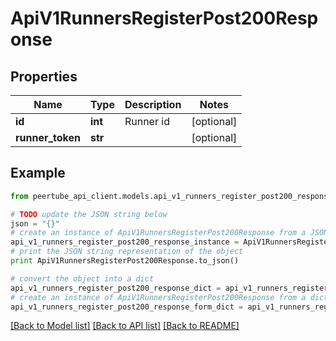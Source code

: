 # ApiV1RunnersRegisterPost200Response


## Properties
Name | Type | Description | Notes
------------ | ------------- | ------------- | -------------
**id** | **int** | Runner id | [optional] 
**runner_token** | **str** |  | [optional] 

## Example

```python
from peertube_api_client.models.api_v1_runners_register_post200_response import ApiV1RunnersRegisterPost200Response

# TODO update the JSON string below
json = "{}"
# create an instance of ApiV1RunnersRegisterPost200Response from a JSON string
api_v1_runners_register_post200_response_instance = ApiV1RunnersRegisterPost200Response.from_json(json)
# print the JSON string representation of the object
print ApiV1RunnersRegisterPost200Response.to_json()

# convert the object into a dict
api_v1_runners_register_post200_response_dict = api_v1_runners_register_post200_response_instance.to_dict()
# create an instance of ApiV1RunnersRegisterPost200Response from a dict
api_v1_runners_register_post200_response_form_dict = api_v1_runners_register_post200_response.from_dict(api_v1_runners_register_post200_response_dict)
```
[[Back to Model list]](../README.md#documentation-for-models) [[Back to API list]](../README.md#documentation-for-api-endpoints) [[Back to README]](../README.md)


